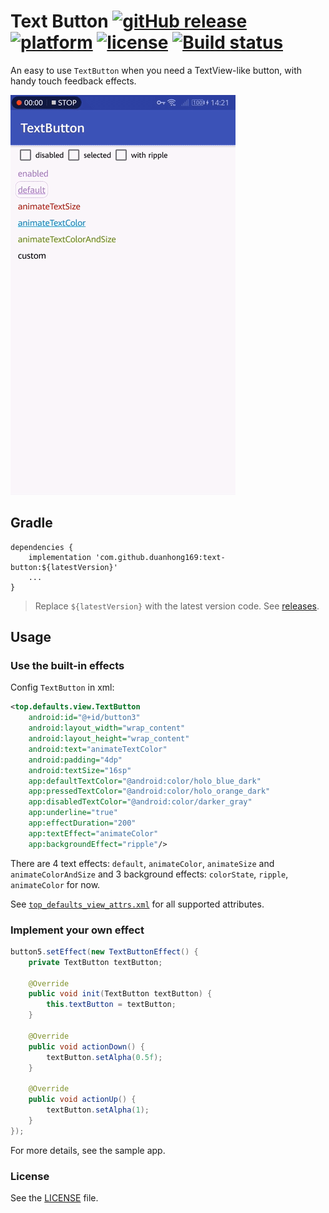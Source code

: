 # Text Button [![gitHub release](https://img.shields.io/github/release/duanhong169/TextButton.svg?style=social)](https://github.com/duanhong169/TextButton/releases) [![platform](https://img.shields.io/badge/platform-android-brightgreen.svg)](https://developer.android.com/index.html) [![license](https://img.shields.io/badge/license-Apache%202-green.svg)](https://github.com/duanhong169/TextButton/blob/master/LICENSE) [![Build status](https://build.appcenter.ms/v0.1/apps/11265091-9854-4788-9202-8386c553ece6/branches/master/badge)](https://appcenter.ms)

An easy to use `TextButton` when you need a TextView-like button, with handy touch feedback effects.

![screen-record](art/screen-record.gif)

## Gradle

```
dependencies {
    implementation 'com.github.duanhong169:text-button:${latestVersion}'
    ...
}
```

> Replace `${latestVersion}` with the latest version code. See [releases](https://github.com/duanhong169/TextButton/releases).

## Usage

### Use the built-in effects

Config `TextButton` in xml:

```xml
<top.defaults.view.TextButton
    android:id="@+id/button3"
    android:layout_width="wrap_content"
    android:layout_height="wrap_content"
    android:text="animateTextColor"
    android:padding="4dp"
    android:textSize="16sp"
    app:defaultTextColor="@android:color/holo_blue_dark"
    app:pressedTextColor="@android:color/holo_orange_dark"
    app:disabledTextColor="@android:color/darker_gray"
    app:underline="true"
    app:effectDuration="200"
    app:textEffect="animateColor"
    app:backgroundEffect="ripple"/>
```

There are 4 text effects: `default`, `animateColor`, `animateSize` and `animateColorAndSize` and 3 background effects: `colorState`, `ripple`, `animateColor` for now.

See [`top_defaults_view_attrs.xml`](./text-button/src/main/res/values/top_defaults_view_attrs.xml) for all supported attributes.

### Implement your own effect

```java
button5.setEffect(new TextButtonEffect() {
    private TextButton textButton;

    @Override
    public void init(TextButton textButton) {
        this.textButton = textButton;
    }

    @Override
    public void actionDown() {
        textButton.setAlpha(0.5f);
    }

    @Override
    public void actionUp() {
        textButton.setAlpha(1);
    }
});
```

For more details, see the sample app.

### License

See the [LICENSE](./LICENSE) file.
